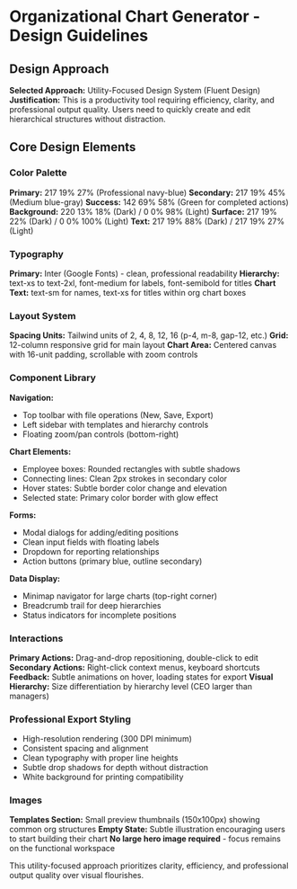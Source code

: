 # Organizational Chart Generator - Design Guidelines

## Design Approach
**Selected Approach:** Utility-Focused Design System (Fluent Design)
**Justification:** This is a productivity tool requiring efficiency, clarity, and professional output quality. Users need to quickly create and edit hierarchical structures without distraction.

## Core Design Elements

### Color Palette
**Primary:** 217 19% 27% (Professional navy-blue)
**Secondary:** 217 19% 45% (Medium blue-gray)
**Success:** 142 69% 58% (Green for completed actions)
**Background:** 220 13% 18% (Dark) / 0 0% 98% (Light)
**Surface:** 217 19% 22% (Dark) / 0 0% 100% (Light)
**Text:** 217 19% 88% (Dark) / 217 19% 27% (Light)

### Typography
**Primary:** Inter (Google Fonts) - clean, professional readability
**Hierarchy:** text-xs to text-2xl, font-medium for labels, font-semibold for titles
**Chart Text:** text-sm for names, text-xs for titles within org chart boxes

### Layout System
**Spacing Units:** Tailwind units of 2, 4, 8, 12, 16 (p-4, m-8, gap-12, etc.)
**Grid:** 12-column responsive grid for main layout
**Chart Area:** Centered canvas with 16-unit padding, scrollable with zoom controls

### Component Library

**Navigation:** 
- Top toolbar with file operations (New, Save, Export)
- Left sidebar with templates and hierarchy controls
- Floating zoom/pan controls (bottom-right)

**Chart Elements:**
- Employee boxes: Rounded rectangles with subtle shadows
- Connecting lines: Clean 2px strokes in secondary color
- Hover states: Subtle border color change and elevation
- Selected state: Primary color border with glow effect

**Forms:**
- Modal dialogs for adding/editing positions
- Clean input fields with floating labels
- Dropdown for reporting relationships
- Action buttons (primary blue, outline secondary)

**Data Display:**
- Minimap navigator for large charts (top-right corner)
- Breadcrumb trail for deep hierarchies
- Status indicators for incomplete positions

### Interactions
**Primary Actions:** Drag-and-drop repositioning, double-click to edit
**Secondary Actions:** Right-click context menus, keyboard shortcuts
**Feedback:** Subtle animations on hover, loading states for export
**Visual Hierarchy:** Size differentiation by hierarchy level (CEO larger than managers)

### Professional Export Styling
- High-resolution rendering (300 DPI minimum)
- Consistent spacing and alignment
- Clean typography with proper line heights
- Subtle drop shadows for depth without distraction
- White background for printing compatibility

### Images
**Templates Section:** Small preview thumbnails (150x100px) showing common org structures
**Empty State:** Subtle illustration encouraging users to start building their chart
**No large hero image required** - focus remains on the functional workspace

This utility-focused approach prioritizes clarity, efficiency, and professional output quality over visual flourishes.